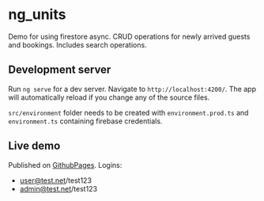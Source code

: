 # ng_units

Demo for using firestore async. CRUD operations for newly arrived guests and bookings. Includes search operations. 

## Development server

Run `ng serve` for a dev server. Navigate to `http://localhost:4200/`. The app will automatically reload if you change any of the source files.

`src/environment` folder needs to be created with `environment.prod.ts` and `environment.ts` containing firebase credentials.

## Live demo

Published on [GithubPages](https://j-o-e-d-o-e.github.io/units/). Logins: 
- user@test.net/test123
- admin@test.net/test123
